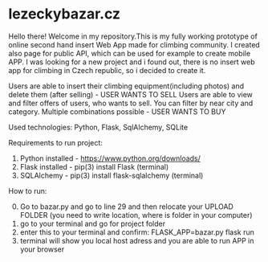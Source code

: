 # lezeckybazar.cz

Hello there! Welcome in my repository.This is my fully working prototype of online second hand insert Web App made for climbing community.
I created also page for public API, which can be used for example to create mobile APP. 
I was looking for a new project and i found out, there is no insert web app for climbing in Czech republic, so i decided to create it. 

Users are able to insert their climbing equipment(including photos) and delete them (after selling) - USER WANTS TO SELL
Users are able to view and filter offers of users, who wants to sell. You can filter by near city and category. Multiple combinations possible - USER WANTS TO BUY

Used technologies: Python, Flask, SqlAlchemy, SQLite


Requirements to run project:

1. Python installed - https://www.python.org/downloads/
2. Flask installed - pip(3) install Flask (terminal)
3. SQLAlchemy - pip(3) install flask-sqlalchemy (terminal)

How to run:

0. Go to bazar.py and go to line 29 and then relocate your UPLOAD FOLDER (you need to write location, where is folder in your computer)
1. go to your terminal and go for project folder
2. enter this to your terminal and confirm: FLASK_APP=bazar.py flask run
3. terminal will show you local host adress and you are able to run APP in your browser
